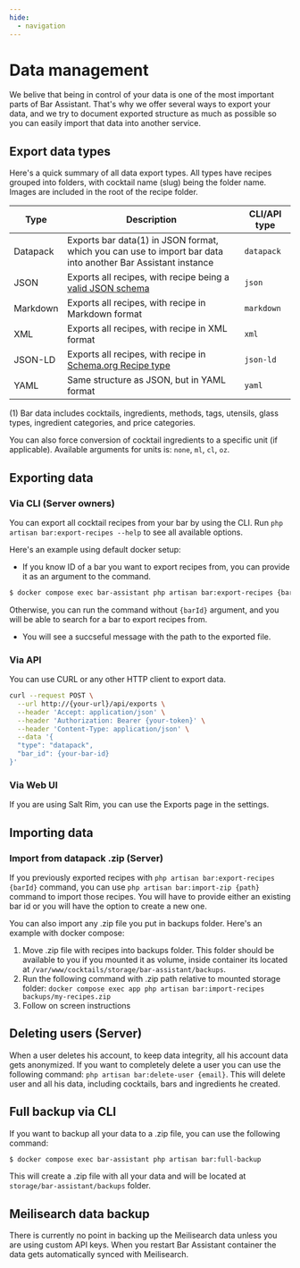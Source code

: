 ```yaml
---
hide:
  - navigation
---
```


# Data management

We belive that being in control of your data is one of the most important parts of Bar Assistant. That's why we offer several ways to export your data, and we try to document exported structure as much as possible so you can easily import that data into another service.

## Export data types

Here's a quick summary of all data export types. All types have recipes grouped into folders, with cocktail name (slug) being the folder name. Images are included in the root of the recipe folder.

| Type | Description | CLI/API type |
| --- | --- | --- |
| Datapack | Exports bar data(1) in JSON format, which you can use to import bar data into another Bar Assistant instance | `datapack` |
| JSON | Exports all recipes, with recipe being a [valid JSON schema](https://barassistant.app/cocktail-02.schema.json) | `json` |
| Markdown | Exports all recipes, with recipe in Markdown format | `markdown` |
| XML | Exports all recipes, with recipe in XML format | `xml` |
| JSON-LD | Exports all recipes, with recipe in [Schema.org Recipe type](https://schema.org/Recipe) | `json-ld` |
| YAML | Same structure as JSON, but in YAML format | `yaml` |

(1) Bar data includes cocktails, ingredients, methods, tags, utensils, glass types, ingredient categories, and price categories.

You can also force conversion of cocktail ingredients to a specific unit (if applicable). Available arguments for units is: `none`, `ml`, `cl`, `oz`.

## Exporting data

### Via CLI (Server owners)
You can export all cocktail recipes from your bar by using the CLI. Run `php artisan bar:export-recipes --help` to see all available options.

Here's an example using default docker setup:

- If you know ID of a bar you want to export recipes from, you can provide it as an argument to the command.

``` bash
$ docker compose exec bar-assistant php artisan bar:export-recipes {barId}
```

Otherwise, you can run the command without `{barId}` argument, and you will be able to search for a bar to export recipes from.

- You will see a succseful message with the path to the exported file.

### Via API

You can use CURL or any other HTTP client to export data.

``` bash
curl --request POST \
  --url http://{your-url}/api/exports \
  --header 'Accept: application/json' \
  --header 'Authorization: Bearer {your-token}' \
  --header 'Content-Type: application/json' \
  --data '{
  "type": "datapack",
  "bar_id": {your-bar-id}
}'
```

### Via Web UI

If you are using Salt Rim, you can use the Exports page in the settings.

## Importing data

### Import from datapack .zip (Server)

If you previously exported recipes with `php artisan bar:export-recipes {barId}` command, you can use `php artisan bar:import-zip {path}` command to import those recipes. You will have to provide either an existing bar id or you will have the option to create a new one.

You can also import any .zip file you put in backups folder. Here's an example with docker compose:

1. Move .zip file with recipes into backups folder. This folder should be available to you if you mounted it as volume, inside container its located at `/var/www/cocktails/storage/bar-assistant/backups`.
2. Run the following command with .zip path relative to mounted storage folder: `docker compose exec app php artisan bar:import-recipes backups/my-recipes.zip`
3. Follow on screen instructions

## Deleting users (Server)

When a user deletes his account, to keep data integrity, all his account data gets anonymized. If you want to completely delete a user you can use the following command: `php artisan bar:delete-user {email}`. This will delete user and all his data, including cocktails, bars and ingredients he created.

## Full backup via CLI

If you want to backup all your data to a .zip file, you can use the following command:
``` bash
$ docker compose exec bar-assistant php artisan bar:full-backup
```

This will create a .zip file with all your data and will be located at `storage/bar-assistant/backups` folder.

## Meilisearch data backup

There is currently no point in backing up the Meilisearch data unless you are using custom API keys. When you restart Bar Assistant container the data gets automatically synced with Meilisearch.